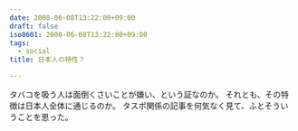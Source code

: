 ```yaml
---
date: 2008-06-08T13:22:00+09:00
draft: false
iso8601: 2008-06-08T13:22:00+09:00
tags:
  - social
title: 日本人の特性？

---
```


タバコを吸う人は面倒くさいことが嫌い、という証なのか。
それとも、その特徴は日本人全体に通じるのか。
タスポ関係の記事を何気なく見て、ふとそういうことを思った。
